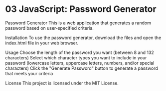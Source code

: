 # 03 JavaScript: Password Generator
Password Generator
This is a web application that generates a random password based on user-specified criteria.

Installation
To use the password generator, download the files and open the index.html file in your web browser.

Usage
Choose the length of the password you want (between 8 and 132 characters)
Select which character types you want to include in your password (lowercase letters, uppercase letters, numbers, and/or special characters)
Click the "Generate Password" button to generate a password that meets your criteria



License
This project is licensed under the MIT License.